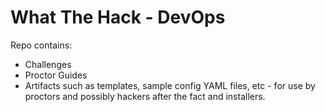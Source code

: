 # What The Hack - DevOps

Repo contains:
- Challenges
- Proctor Guides
- Artifacts such as templates, sample config YAML files, etc - for use by proctors and possibly hackers after the fact and installers.
